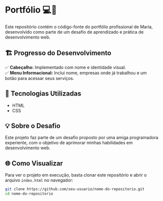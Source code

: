 # Portfólio 💻🚀  

Este repositório contém o código-fonte do portfólio profissional de Maria, desenvolvido como parte de um desafio de aprendizado e prática de desenvolvimento web.  

## 🏗️ Progresso do Desenvolvimento  
✅ **Cabeçalho:** Implementado com nome e identidade visual.  
✅ **Menu Informacional:** Inclui nome, empresas onde já trabalhou e um botão para acessar seus serviços.  

## 📌 Tecnologias Utilizadas  
- HTML  
- CSS  

## 💡 Sobre o Desafio  
Este projeto faz parte de um desafio proposto por uma amiga programadora experiente, com o objetivo de aprimorar minhas habilidades em desenvolvimento web.  

## 🌐 Como Visualizar  
Para ver o projeto em execução, basta clonar este repositório e abrir o arquivo `index.html` no navegador:  

```bash
git clone https://github.com/seu-usuario/nome-do-repositorio.git
cd nome-do-repositorio
